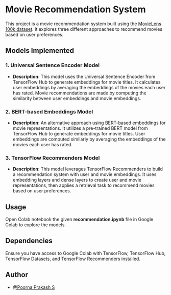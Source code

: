 # Movie Recommendation System

This project is a movie recommendation system built using the [MovieLens 100k dataset](https://grouplens.org/datasets/movielens/100k/). It explores three different approaches to recommend movies based on user preferences.

## Models Implemented

### 1. Universal Sentence Encoder Model

- **Description**: This model uses the Universal Sentence Encoder from TensorFlow Hub to generate embeddings for movie titles. It calculates user embeddings by averaging the embeddings of the movies each user has rated. Movie recommendations are made by computing the similarity between user embeddings and movie embeddings.
  
### 2. BERT-based Embeddings Model

- **Description**: An alternative approach using BERT-based embeddings for movie representations. It utilizes a pre-trained BERT model from TensorFlow Hub to generate embeddings for movie titles. User embeddings are computed similarly by averaging the embeddings of the movies each user has rated.
  
### 3. TensorFlow Recommenders Model

- **Description**: This model leverages TensorFlow Recommenders to build a recommendation system with user and movie embeddings. It uses embedding layers and dense layers to create user and movie representations, then applies a retrieval task to recommend movies based on user preferences.

## Usage

Open Colab notebook the given **recommendation.ipynb** file in Google Colab to explore the models.

## Dependencies

Ensure you have access to Google Colab with TensorFlow, TensorFlow Hub, TensorFlow Datasets, and TensorFlow Recommenders installed.

## Author

- [@Poorna Prakash S ](https://github.com/Prakash4205/)
